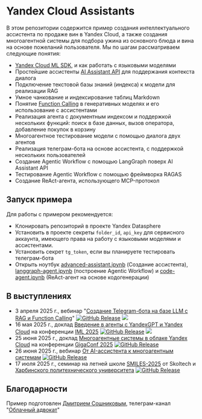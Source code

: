 # Yandex Cloud Assistants

В этом репозитории содержится пример создания интеллектуального ассистента по продаже вин в Yandex Cloud, а также создания многоагентной системы для подбора ужина из основного блюда и вина на основе пожеланий пользователя. Мы по шагам рассматриваем следующие понятия:

* [Yandex Cloud ML SDK](https://github.com/yandex-cloud/yandex-cloud-ml-sdk), и как работать с языковыми моделями
* Простейшие ассистенты [AI Assistant API](https://yandex.cloud/ru/docs/foundation-models/concepts/assistant/) для поддержания контекста диалога
* Подключение текстовой базы знаний (индекса) к модели для реализации RAG
* Умное чанкование и индексирование таблиц Markdown
* Понятие [Function Calling](https://yandex.cloud/ru/docs/foundation-models/concepts/yandexgpt/function-call) в генеративных моделях и его использование с ассистентами
* Реализация агента с документным индексом и поддержкой нескольких функций: поиск в базе данных, вызов оператора, добавление покупок в корзину
* Многоагентное тестирование модели с помощью диалога двух агентов
* Реализация телеграм-бота на основе ассистента, с поддержкой нескольких пользователей
* Создание Agentic Workflow с помощью LangGraph поверх AI Assistant API
* Тестирование Agentic Workflow с помощью фреймворка RAGAS
* Создание ReAct-агента, использующего MCP-протокол

## Запуск примера

Для работы с примером рекомендуется:
* Клонировать репозиторий в проекте Yandex Datasphere
* Установить в проекте секреты `folder_id`, `api_key` для сервисного аккаунта, имеющего права на работу с языковыми моделями и ассистентами.
* Установить секрет `tg_token`, если вы планируете тестировать телеграм-бота
* Открыть ноутбук [advanced-assistant.ipynb](advanced-assistant.ipynb) (Создание ассистента), [langgraph-agent.ipynb](langgraph-agent.ipynb) (построение Agentic Workflow) и [code-agent.ipynb](code-agent.ipynb) (ReAct-агент на основе кодогенерации)

## В выступлениях
* 3 апреля 2025 г., вебинар "[Создание Telegram-бота на базе LLM с RAG и Function Calling](https://yandex.cloud/ru/events/1117)" [![GitHub Release](https://img.shields.io/github/v/release/yandex-datasphere/advanced-assistant?filter=v1)](https://github.com/yandex-datasphere/advanced-assistant/tree/v1) [![](https://img.shields.io/badge/смотреть-запись-blue)](https://yandex.cloud/ru/events/1117)
* 16 мая 2025 г., доклад [Введение в агенты с YandexGPT и Yandex Cloud](https://imlconf.com/talks/2dd289be1ff54eeab2c2cce578668c23/) на конференции [IML 2025](https://imlconf.com/) [![GitHub Release](https://img.shields.io/github/v/release/yandex-datasphere/advanced-assistant?filter=v2)](https://github.com/yandex-datasphere/advanced-assistant/tree/v2) [![](https://img.shields.io/badge/смотреть-запись-blue)](https://imlconf.com/talks/2dd289be1ff54eeab2c2cce578668c23/)
* 25 июня 2025 г., доклад [Многоагентные системы в облаке Yandex Cloud](https://gigaconf.ru/program) на конференции [GigaConf 2025](https://gigaconf.ru/) [![GitHub Release](https://img.shields.io/github/v/release/yandex-datasphere/advanced-assistant?filter=v3)](https://github.com/yandex-datasphere/advanced-assistant/tree/v3)
* 26 июня 2025 г., вебинар [От AI-ассистента к многоагентным системам](https://yandex.cloud/ru/events/1282) [![GitHub Release](https://img.shields.io/github/v/release/yandex-datasphere/advanced-assistant?filter=v3)](https://github.com/yandex-datasphere/advanced-assistant/tree/v3)
* 17 июля 2025 г., семинар на летней школе [SMILES-2025](https://smiles.skoltech.ru/) от Skoltech и [Харбинского политехнического университета](https://en.hit.edu.cn/) [![GitHub Release](https://img.shields.io/github/v/release/yandex-datasphere/advanced-assistant?filter=v3e)](https://github.com/yandex-datasphere/advanced-assistant/tree/v3e)

## Благодарности

Пример подготовлен [Дмитрием Сошниковым](https://soshnikov.com/ru), телеграм-канал "[Облачный адвокат](http://t.me/shwarsico)"